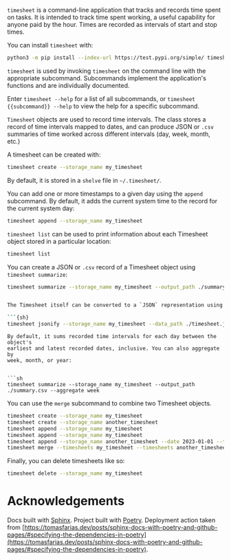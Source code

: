`timesheet` is a command-line application that tracks and records time spent on tasks.
It is intended to track time spent working, a useful capability for anyone paid
by the hour. Times are recorded as intervals of start and stop times.

You can install `timesheet` with:

```sh
python3 -m pip install --index-url https://test.pypi.org/simple/ timesheet
```

`timesheet` is used by invoking `timesheet` on the command
line with the appropriate subcommand. Subcommands implement
the application's functions and are individually documented.

Enter `timesheet --help` for a list of all subcommands, or `timesheet {{subcommand}} --help` to view the help for a specific subcommand.

`Timesheet` objects are used to record time intervals. The class
stores a record of time intervals mapped to dates, and can produce
JSON or `.csv` summaries of time worked across different intervals (day, week, month, etc.)

A timesheet can be created with:

```sh
timesheet create --storage_name my_timesheet
```

By default, it is stored in a `shelve` file in `~/.timesheet/`.

You can add one or more timestamps to a given day using the `append` subcommand.
By default, it adds the current system time to the record for the current system day:

```sh
timesheet append --storage_name my_timesheet
```

`timesheet list` can be used to print information about each Timesheet object
stored in a particular location:

```sh
timesheet list
```


You can create a JSON or `.csv` record of a Timesheet object using
`timesheet summarize`:

```sh
timesheet summarize --storage_name my_timesheet --output_path ./summary.csv


The Timesheet itself can be converted to a `JSON` representation using `timesheet jsonify`:

```{sh}
timesheet jsonify --storage_name my_timesheet --data_path ./timesheet.json
```
```
By default, it sums recorded time intervals for each day between the object's
earliest and latest recorded dates, inclusive. You can also aggregate by
week, month, or year:


```sh
timesheet summarize --storage_name my_timesheet --output_path ./summary.csv --aggregate week
```


You can use the `merge` subcommand to combine two Timesheet objects.

```sh
timesheet create --storage_name my_timesheet
timesheet create --storage_name another_timesheet
timesheet append --storage_name my_timesheet
timesheet append --storage_name my_timesheet
timesheet append --storage_name another_timesheet --date 2023-01-01 --timestamps 10:00:00 11:00:00
timesheet merge --timesheets my_timesheet --timesheets another_timesheet --storage_name combined_timesheet
```

Finally, you can delete timesheets like so:

```sh
timesheet delete --storage_name my_timesheet
```

# Acknowledgements

Docs built with [Sphinx](https://www.sphinx-doc.org/). Project built with [Poetry](https://python-poetry.org/).
Deployment action taken from [https://tomasfarias.dev/posts/sphinx-docs-with-poetry-and-github-pages/#specifying-the-dependencies-in-poetry](https://tomasfarias.dev/posts/sphinx-docs-with-poetry-and-github-pages/#specifying-the-dependencies-in-poetry).
